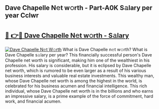 ## Dave Chapelle N𝚎t w𝚘rth - Part-A0K S𝚊lary per year Cclwr

# <h2><a href="http://gc4mh8v.nevu.top/?p=Dave+Chapelle">🔗 👉🔴 Dave Chapelle N𝚎t w𝚘rth - S𝚊lary</a></h2>

[![Dave Chapelle N𝚎t W𝚘rth](https://i.imgur.com/Oavwk0R.jpeg)](http://gc4mh8v.nevu.top/?p=Dave+Chapelle)
What is Dave Chapelle n𝚎t w𝚘rth? What is Dave Chapelle s𝚊lary per year?
This financially successful person's Dave Chapelle net worth is significant, making him one of the wealthiest in his profession. His salary is considerable, but it is eclipsed by Dave Chapelle net worth, which is rumored to be even larger as a result of his various business interests and valuable real estate investments. This wealthy man, whose Dave Chapelle net worth is among the highest in the world, is celebrated for his business acumen and financial intelligence. This rich individual, whose Dave Chapelle net worth is in the billions and who earns an impressive salary, is a prime example of the force of commitment, hard work, and financial acumen.
